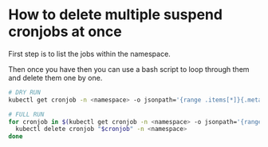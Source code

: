 # How to delete multiple suspend cronjobs at once

First step is to list the jobs within the namespace.

Then once you have then you can use a bash script to loop through them and delete them one by one.

```bash
# DRY RUN
kubectl get cronjob -n <namespace> -o jsonpath='{range .items[*]}{.metadata.name}{"\t"}{.spec.suspend}{"\n"}{end}' | awk '$2=="true" {print $1}'

# FULL RUN
for cronjob in $(kubectl get cronjob -n <namespace> -o jsonpath='{range .items[*]}{.metadata.name}{"\t"}{.spec.suspend}{"\n"}{end}' | awk '$2=="true" {print $1}'); do
  kubectl delete cronjob "$cronjob" -n <namespace>
done
```
